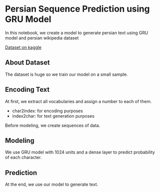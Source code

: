 # Persian Sequence Prediction using GRU Model
In this notebook, we create a model to generate persian text using GRU model and persian wikipedia dataset

[Dataset on kaggle](https://www.kaggle.com/datasets/miladfa7/persian-wikipedia-dataset)

## About Dataset
The dataset is huge so we train our model on a small sample.


## Encoding Text
At first, we extract all vocabularies and assign a number to each of them. 
* char2index: for encoding purposes
* index2char: for text generation purposes


Before modeling, we create sequences of data.

## Modeling
We use GRU model with 1024 units and a dense layer to predict probability of each character.


## Prediction
At the end, we use our model to generate text.
